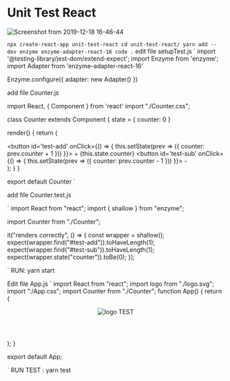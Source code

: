 # Unit Test React

![Screenshot from 2019-12-18 16-46-44](https://user-images.githubusercontent.com/42707869/71075907-6ececd80-21b7-11ea-8b84-7056148b87e3.png)

`
npx create-react-app unit-test-react
cd unit-test-react/
yarn add --dev enzyme enzyme-adapter-react-16
code .
`
edit file setupTest.js
`
import '@testing-library/jest-dom/extend-expect';
import Enzyme from 'enzyme';
import Adapter from 'enzyme-adapter-react-16'

Enzyme.configure({ adapter: new Adapter() })

add file Counter.js

import React, { Component } from 'react'
import "./Counter.css";

class Counter extends Component {
  state = { counter: 0 }

  render() {
    return (
      <div>
        <button id='test-add' onClick={() => {
          this.setState(prev => ({ counter: prev.counter + 1 }))
        }}>
          +
        </button>
          {this.state.counter} 
        <button id='test-sub' onClick={() => {
          this.setState(prev => ({ counter: prev.counter - 1 }))
        }}>
          -
        </button>
      </div>
    );
  }
}

export default Counter
`


add file Counter.test.js

`
import React from "react";
import { shallow } from "enzyme";

import Counter from "./Counter";

it("renders correctly", () => {
  const wrapper = shallow(<Counter />);
  expect(wrapper.find("#test-add")).toHaveLength(1);
  expect(wrapper.find("#test-sub")).toHaveLength(1);
  expect(wrapper.state("counter")).toBe(0);
});


`
RUN: yarn start


Edit file App.js
`
import React from "react";
import logo from "./logo.svg";
import "./App.css";
import Counter from "./Counter";
function App() {
  return (
    <div className="App">
      <header className="App-header">
        <img src={logo} className="App-logo" alt="logo" />
        TEST
        <Counter />
      </header>
    </div>
  );
}

export default App;

`
RUN TEST : yarn test


